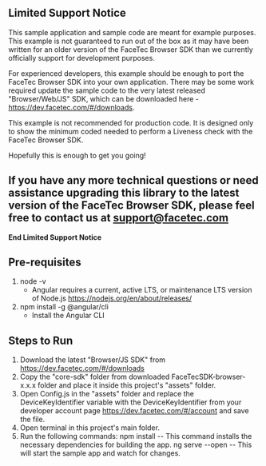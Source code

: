 **Limited Support Notice**
--------------------------

This sample application and sample code are meant for example purposes. This example is not guaranteed to run out of the box as it may have been written for an older version of the FaceTec Browser SDK than we currently officially support for development purposes.

For experienced developers, this example should be enough to port the FaceTec Browser SDK into your own application. There may be some work required update the sample code to the very latest released "Browser/Web/JS" SDK, which can be downloaded here - https://dev.facetec.com/#/downloads.

This example is not recommended for production code. It is designed only to show the minimum coded needed to perform a Liveness check with the FaceTec Browser SDK.

Hopefully this is enough to get you going!

If you have any more technical questions or need assistance upgrading this library to the latest version of the FaceTec Browser SDK, please feel free to contact us at support@facetec.com
------------------------------

**End Limited Support Notice**

Pre-requisites
------------

1. node -v
    - Angular requires a current, active LTS, or maintenance LTS version of Node.js <https://nodejs.org/en/about/releases/>
2. npm install -g @angular/cli
    - Install the Angular CLI

Steps to Run
------------

1. Download the latest "Browser/JS SDK" from <https://dev.facetec.com/#/downloads>
2. Copy the "core-sdk" folder from downloaded FaceTecSDK-browser-x.x.x folder and place it inside this project's "assets" folder.
3. Open Config.js in the "assets" folder and replace the DeviceKeyIdentifier variable with the DeviceKeyIdentifier from your developer account page <https://dev.facetec.com/#/account> and save the file.
4. Open terminal in this project's main folder.
5. Run the following commands:
    npm install
        -- This command installs the necessary dependencies for building the app.
    ng serve --open
        -- This will start the sample app and watch for changes.
